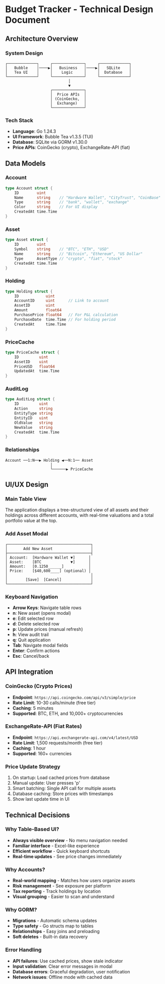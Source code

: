 # Budget Tracker - Technical Design Document

## Architecture Overview

### System Design
```
┌─────────────┐     ┌──────────────┐     ┌─────────────┐
│   Bubble    │────▶│   Business   │────▶│   SQLite    │
│   Tea UI    │     │    Logic     │     │  Database   │
└─────────────┘     └──────────────┘     └─────────────┘
                            │
                            ▼
                    ┌──────────────┐
                    │  Price APIs  │
                    │ (CoinGecko,  │
                    │  Exchange)   │
                    └──────────────┘
```

### Tech Stack
- **Language**: Go 1.24.3
- **UI Framework**: Bubble Tea v1.3.5 (TUI)
- **Database**: SQLite via GORM v1.30.0
- **Price APIs**: CoinGecko (crypto), ExchangeRate-API (fiat)

## Data Models

### Account
```go
type Account struct {
    ID        uint      
    Name      string    // "Hardware Wallet", "CityTrust", "CoinBase"
    Type      string    // "bank", "wallet", "exchange"
    Color     string    // For UI display
    CreatedAt time.Time
}
```

### Asset
```go
type Asset struct {
    ID        uint      
    Symbol    string    // "BTC", "ETH", "USD"
    Name      string    // "Bitcoin", "Ethereum", "US Dollar"
    Type      AssetType // "crypto", "fiat", "stock"
    CreatedAt time.Time
}
```

### Holding
```go
type Holding struct {
    ID            uint      
    AccountID     uint      // Link to account
    AssetID       uint      
    Amount        float64   
    PurchasePrice float64   // For P&L calculation
    PurchaseDate  time.Time // For holding period
    CreatedAt     time.Time
}
```

### PriceCache
```go
type PriceCache struct {
    ID         uint      
    AssetID    uint      
    PriceUSD   float64   
    UpdatedAt  time.Time 
}
```

### AuditLog
```go
type AuditLog struct {
    ID         uint      
    Action     string    
    EntityType string    
    EntityID   uint      
    OldValue   string    
    NewValue   string    
    CreatedAt  time.Time 
}
```

### Relationships
```
Account ──1:N──▶ Holding ◀──N:1── Asset
                    │
                    └──────▶ PriceCache
```

## UI/UX Design

### Main Table View
The application displays a tree-structured view of all assets and their holdings across different accounts, with real-time valuations and a total portfolio value at the top.

### Add Asset Modal
```
┌─────────────────────────────────────┐
│       Add New Asset                 │
├─────────────────────────────────────┤
│ Account:  [Hardware Wallet ▼]      │
│ Asset:    [BTC             ▼]      │
│ Amount:   [0.1250______]           │
│ Price:    [$40,600____] (optional) │
│                                     │
│        [Save]  [Cancel]             │
└─────────────────────────────────────┘
```

### Keyboard Navigation
- **Arrow Keys**: Navigate table rows
- **n**: New asset (opens modal)
- **e**: Edit selected row
- **d**: Delete selected row
- **p**: Update prices (manual refresh)
- **h**: View audit trail
- **q**: Quit application
- **Tab**: Navigate modal fields
- **Enter**: Confirm actions
- **Esc**: Cancel/back

## API Integration

### CoinGecko (Crypto Prices)
- **Endpoint**: `https://api.coingecko.com/api/v3/simple/price`
- **Rate Limit**: 10-30 calls/minute (free tier)
- **Caching**: 5 minutes
- **Supported**: BTC, ETH, and 10,000+ cryptocurrencies

### ExchangeRate-API (Fiat Rates)
- **Endpoint**: `https://api.exchangerate-api.com/v4/latest/USD`
- **Rate Limit**: 1,500 requests/month (free tier)
- **Caching**: 1 hour
- **Supported**: 160+ currencies

### Price Update Strategy
1. On startup: Load cached prices from database
2. Manual update: User presses 'p'
3. Smart batching: Single API call for multiple assets
4. Database caching: Store prices with timestamps
5. Show last update time in UI

## Technical Decisions

### Why Table-Based UI?
- **Always visible overview** - No menu navigation needed
- **Familiar interface** - Excel-like experience
- **Efficient workflow** - Quick keyboard shortcuts
- **Real-time updates** - See price changes immediately

### Why Accounts?
- **Real-world mapping** - Matches how users organize assets
- **Risk management** - See exposure per platform
- **Tax reporting** - Track holdings by location
- **Visual grouping** - Easier to scan and understand

### Why GORM?
- **Migrations** - Automatic schema updates
- **Type safety** - Go structs map to tables
- **Relationships** - Easy joins and preloading
- **Soft deletes** - Built-in data recovery

### Error Handling
- **API failures**: Use cached prices, show stale indicator
- **Input validation**: Clear error messages in modal
- **Database errors**: Graceful degradation, user notification
- **Network issues**: Offline mode with cached data